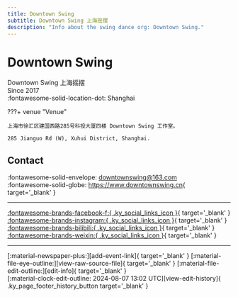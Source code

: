```yaml
---
title: Downtown Swing
subtitle: Downtown Swing 上海摇摆
description: "Info about the swing dance org: Downtown Swing."
---
```


# Downtown Swing

Downtown Swing 上海摇摆  
Since 2017  
:fontawesome-solid-location-dot: Shanghai  


???+ venue "Venue"

    上海市徐汇区建国西路285号科投大厦四楼 Downtown Swing 工作室。  
      
    285 Jianguo Rd (W), Xuhui District, Shanghai.  

## Contact

:fontawesome-solid-envelope: <downtownswing@163.com>  
:fontawesome-solid-globe: <https://www.downtownswing.cn>{ target='_blank' }  

---

 [:fontawesome-brands-facebook-f:{ .ky_social_links_icon }](https://www.facebook.com/profile.php?id=100069941023442){ target='_blank' } [:fontawesome-brands-instagram:{ .ky_social_links_icon }](https://instagram.com/downtown.swing3){ target='_blank' } [:fontawesome-brands-bilibili:{ .ky_social_links_icon }](https://space.bilibili.com/403909981){ target='_blank' } [:fontawesome-brands-weixin:{ .ky_social_links_icon }](https://mp.weixin.qq.com/s/95w5zY337iI0eMZ-6qaO0w){ target='_blank' }

---

<div class="ky_page_footer" markdown>
<div class="ky_page_footer_trailing" markdown="span">
[:material-newspaper-plus:][add-event-link]{ target='_blank' }
[:material-file-eye-outline:][view-raw-source-file]{ target='_blank' }
[:material-file-edit-outline:][edit-info]{ target='_blank' }
</div>
<div class="ky_page_footer_leading" markdown="span">
[:material-clock-edit-outline: 2024-08-07 13:02 UTC][view-edit-history]{ .ky_page_footer_history_button target='_blank' }
</div>
</div>

[add-event-link]: https://github.com/swingdance/events/issues/new?assignees=&labels=add+event&projects=&template=02-add_entity.yml&title=%5Bcn%5D%20%3CName%3E&region=cn&province=Shanghai&city=Shanghai&org_id=downtown-swing "Add Event"
[view-raw-source-file]: https://github.com/swingdance/orgs/blob/main/cn/downtown-swing.json "View Raw Source File"
[edit-info]: https://github.com/swingdance/orgs/issues/new?assignees=&labels=update+org&projects=&template=03-update_entity.yml&title=%5Bcn%5D%20Downtown%20Swing&region=cn&id=downtown-swing&name=Downtown%20Swing "Edit Info"

[view-edit-history]: https://github.com/swingdance/orgs/commits/main/cn/downtown-swing.json "View Edit History"
